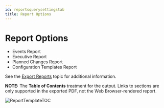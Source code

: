 ```yaml
---
id: reportsquerysettingstab
title: Report Options
---
```


# Report Options

- Events Report
- Executive Report
- Planned Changes Report
- Configuration Templates Report

See the [Export Reports](EventsExportReports.md "Export Reports") topic for additional information.

**NOTE:** The **Table of Contents** treatment for the output. Links to sections are only supported in the exported PDF, not the Web Browser-rendered report.

![ReportTemplateTOC](/img/changetracker/admin/ReportTemplateTOC.png "ReportTemplateTOC")